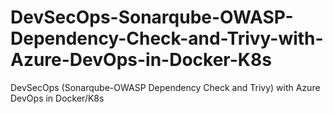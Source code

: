 # DevSecOps-Sonarqube-OWASP-Dependency-Check-and-Trivy-with-Azure-DevOps-in-Docker-K8s

DevSecOps (Sonarqube-OWASP Dependency Check and Trivy) with Azure DevOps in Docker/K8s

